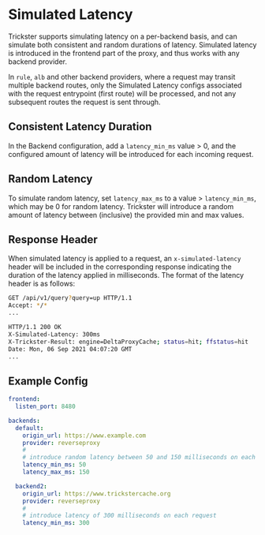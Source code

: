 # Simulated Latency

Trickster supports simulating latency on a per-backend basis, and can simulate both consistent and random durations of latency. Simulated latency is introduced in the frontend part of the proxy, and thus works with any backend provider.

In `rule`, `alb` and other backend providers, where a request may transit multiple backend routes, only the Simulated Latency configs associated with the request entrypoint (first route) will be processed, and not any subsequent routes the request is sent through.

## Consistent Latency Duration

In the Backend configuration, add a `latency_min_ms` value > 0, and the configured amount of latency will be introduced for each incoming request.

## Random Latency

 To simulate random latency, set `latency_max_ms` to a value > `latency_min_ms`, which may be 0 for random latency. Trickster will introduce a random amount of latency between (inclusive) the provided min and max values.

## Response Header

When simulated latency is applied to a request, an `x-simulated-latency` header will be included in the corresponding response indicating the duration of the latency applied in milliseconds. The format of the latency header is as follows:

```bash
GET /api/v1/query?query=up HTTP/1.1
Accept: */*
...

HTTP/1.1 200 OK
X-Simulated-Latency: 300ms
X-Trickster-Result: engine=DeltaProxyCache; status=hit; ffstatus=hit
Date: Mon, 06 Sep 2021 04:07:20 GMT
...
```

## Example Config

```yaml
frontend:
  listen_port: 8480

backends:
  default:
    origin_url: https://www.example.com
    provider: reverseproxy
    #
    # introduce random latency between 50 and 150 milliseconds on each request
    latency_min_ms: 50
    latency_max_ms: 150

  backend2:
    origin_url: https://www.trickstercache.org
    provider: reverseproxy
    #
    # introduce latency of 300 milliseconds on each request
    latency_min_ms: 300
```
